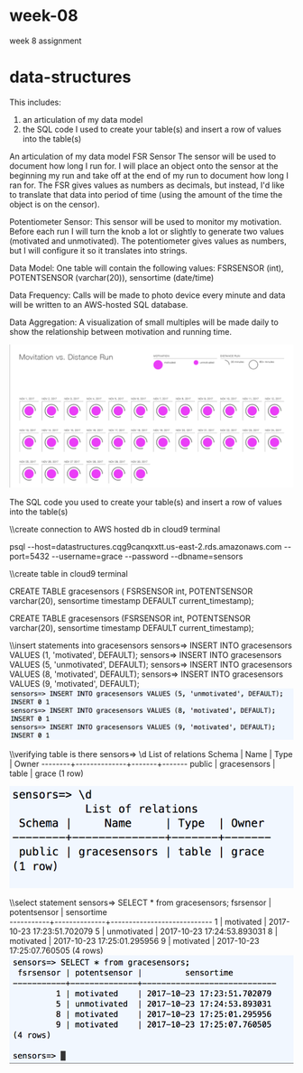 # week-08
week 8 assignment
# data-structures
This includes: 
   1.  an articulation of my data model
   2.  the SQL code I used to create your table(s) and insert a row of values into the table(s)
   
   
   
   

An articulation of my data model
FSR Sensor The sensor will be used to document how long I run for. I will place an object onto the sensor at the beginning my run and take off at the end of my run to document how long I ran for. The FSR gives values as numbers as decimals, but instead, I'd like to translate that data into period of time (using the amount of the time the object is on the censor). 

Potentiometer Sensor: This sensor will be used to monitor my motivation. Before each run I will turn the knob a lot or slightly to generate two values (motivated and unmotivated). The potentiometer gives values as numbers, but I will configure it so it translates into strings. 

Data Model: 
One table will contain the following values: FSRSENSOR (int), POTENTSENSOR (varchar(20)), sensortime (date/time)

Data Frequency: 
Calls will be made to photo device every minute and data will be written to an AWS-hosted SQL database. 

Data Aggregation: 
A visualization of small multiples will be made daily to show the relationship between motivation and running time. 


![alt text](https://github.com/graceiseverywhere/data-structures/blob/master/MSDV_DataStructures_grace_sensors_mockdesign.png
 "Initial Mockup design")





The SQL code you used to create your table(s) and insert a row of values into the table(s)

\\\create connection to AWS hosted db in cloud9 terminal

psql --host=datastructures.cqg9canqxxtt.us-east-2.rds.amazonaws.com --port=5432 --username=grace --password --dbname=sensors

\\\create table in cloud9 terminal 

CREATE TABLE gracesensors 
(
FSRSENSOR int, 
POTENTSENSOR varchar(20), 
sensortime timestamp DEFAULT current_timestamp);

CREATE TABLE gracesensors (FSRSENSOR int, POTENTSENSOR varchar(20), sensortime timestamp DEFAULT current_timestamp);

\\\insert statements into gracesensors 
sensors=> INSERT INTO gracesensors VALUES (1, 'motivated', DEFAULT);
sensors=> INSERT INTO gracesensors VALUES (5, 'unmotivated', DEFAULT);
sensors=> INSERT INTO gracesensors VALUES (8, 'motivated', DEFAULT);
sensors=> INSERT INTO gracesensors VALUES (9, 'motivated', DEFAULT);
![alt text](https://github.com/graceiseverywhere/data-structures/blob/master/Grace_Sensors_Insert.png
 "Insert Statements")


\\\verifying table is there 
sensors=> \d
           List of relations
 Schema |     Name     | Type  | Owner 
--------+--------------+-------+-------
 public | gracesensors | table | grace
(1 row)

![alt text](https://github.com/graceiseverywhere/data-structures/blob/master/Grace_Sensors_Verify.png "Verify ScreenGrab")


\\\select statement
sensors=> SELECT * from gracesensors;
 fsrsensor | potentsensor |         sensortime         
-----------+--------------+----------------------------
         1 | motivated    | 2017-10-23 17:23:51.702079
         5 | unmotivated  | 2017-10-23 17:24:53.893031
         8 | motivated    | 2017-10-23 17:25:01.295956
         9 | motivated    | 2017-10-23 17:25:07.760505
(4 rows)
![alt text](https://github.com/graceiseverywhere/data-structures/blob/master/Grace_Sensors_Select.png
 "Select Statement Used")


